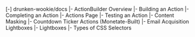 [-] drunken-wookie/docs
  |- ActionBuilder Overview
  |- Building an Action
  |- Completing an Action
  |- Actions Page
  |- Testing an Action
  |- Content Masking
  |- Countdown Ticker Actions (Monetate-Built)
  |- Email Acquisition Lightboxes
  |- Lightboxes
  |- Types of CSS Selectors
